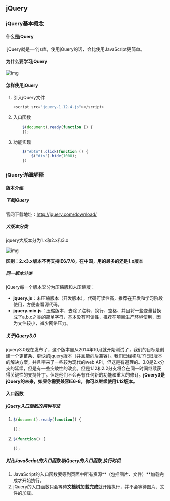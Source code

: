 ## jQuery

### jQuery基本概念

#### 什么是jQuery

​	jQuery就是一个js库，使用jQuery的话，会比使用JavaScript更简单。

#### 为什么要学习jQuery

![img](file:///C:/Users/杨志豪/AppData/Local/Temp/msohtmlclip1/01/clip_image002.jpg)

#### 怎样使用jQuery

1. 引入jQuery文件

   ```javascript
   <script src="jquery-1.12.4.js"></script>
   ```

2. 入口函数

   ```javascript
       $(document).ready(function () {
       });
   ```

3. 功能实现

   ```javascript
       $("#btn").click(function () {
           $("div").hide(1000);
       })
   ```

   

### jQuery详细解释

#### 版本介绍

##### 下载jQuery

官网下载地址：http://jquery.com/download/

##### 大版本分类

jquery大版本分为1.x和2.x和3.x

![img](file:///C:/Users/杨志豪/AppData/Local/Temp/msohtmlclip1/01/clip_image002.jpg)

**区别：2.x3.x版本不再支持IE6/7/8，在中国，用的最多的还是1.x版本**

##### 同一版本分类

jQuery每一个版本又分为压缩版和未压缩版：

-  **jquery.js**：未压缩版本（开发版本），代码可读性高，推荐在开发和学习阶段使用，方便查看源代码。
-  **jquery.min.js**：压缩版本，去除了注释、换行、空格、并且将一些变量替换成了a,b,c之类的简单字符，基本没有可读性，推荐在项目生产环境使用，因为文件较小，减少网络压力。

##### 关于jQuery3.0

jquery3.0现在发布了，这个版本自从2014年10月就开始测试了，我们的目标是创建一个更苗条、更快的jquery版本（并且能向后兼容）。我们已经移除了IE旧版本的解决方案，并且带来了一些较为现代的web API，但这是有道理的。3.0是2.x分支的延续，但是有一些突破性的改变。但是1.12和2.2分支将会在同一时间继续获得关键性的支持补丁。但是他们不会再有任何新的功能和重大的修订。**jQuery3是jQuery的未来，如果你需要兼容IE6-8，你可以继续使用1.12版本。**

#### 入口函数

##### jQuery入口函数的两种写法

1. ```javascript
   $(document).ready(function() {
   	
   });
   ```

2. ```javascript
   $(function() {
   	
   });
   ```

   

##### 对比JavaScript的入口函数与jQuery的入口函数,执行时机

1. JavaScript的入口函数要等到页面中所有资源**（包括图片、文件）**加载完成才开始执行。
2. jQuery的入口函数只会等待**文档树加载完成**就开始执行，并不会等待图片、文件的加载。